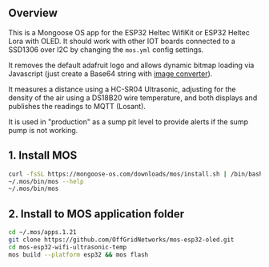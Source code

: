 ## Overview

This is a Mongoose OS app for the ESP32 Heltec WifiKit or ESP32 Heltec Lora with OLED.   It should work with other IOT boards connected to a SSD1306 over I2C by changing the `mos.yml` config settings.

It removes the default adafruit logo and allows dynamic bitmap loading via Javascript (just
create a Base64 string with [image converter](https://www.espruino.com/Image+Converter)).

It measures a distance using a HC-SR04 Ultrasonic, adjusting for the density of the air using a DS18B20 wire temperature, and both displays and publishes the readings to MQTT (Losant).

It is used in "production" as a sump pit level to provide alerts if the sump pump is not working.

## 1. Install MOS

``` bash
curl -fsSL https://mongoose-os.com/downloads/mos/install.sh | /bin/bash
~/.mos/bin/mos --help      
~/.mos/bin/mos
```

## 2. Install to MOS application folder

``` bash
cd ~/.mos/apps.1.21
git clone https://github.com/OffGridNetworks/mos-esp32-oled.git
cd mos-esp32-wifi-ultrasonic-temp
mos build --platform esp32 && mos flash
```